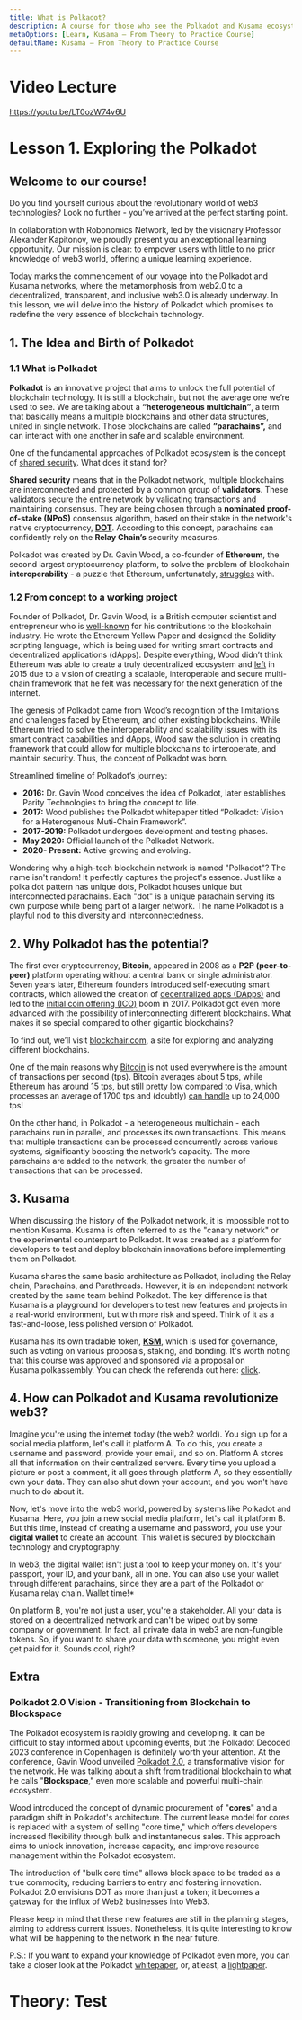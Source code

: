 ```yaml
---
title: What is Polkadot?
description: A course for those who see the Polkadot and Kusama ecosystem for the first time.
metaOptions: [Learn, Kusama — From Theory to Practice Course]
defaultName: Kusama — From Theory to Practice Course
---
```


# Video Lecture

https://youtu.be/LT0ozW74v6U

# Lesson 1. Exploring the Polkadot

## Welcome to our course!

Do you find yourself curious about the revolutionary world of web3 technologies? Look no further - you’ve arrived at the perfect starting point.

In collaboration with Robonomics Network, led by the visionary Professor Alexander Kapitonov, we proudly present you an exceptional learning opportunity. Our mission is clear: to empover users with little to no prior knowledge of web3 world, offering a unique learning experience.

Today marks the commencement of our voyage into the Polkadot and Kusama networks, where the metamorphosis from web2.0 to a decentralized, transparent, and inclusive web3.0 is already underway. In this lesson, we will delve into the history of Polkadot which promises to redefine the very essence of blockchain technology.

## 1. **The Idea and Birth of Polkadot**

### 1.1 What is Polkadot

**Polkadot** is an innovative project that aims to unlock the full potential of blockchain technology. It is still a blockchain, but not the average one we’re used to see. We are talking about a **“heterogeneous multichain”**, a term that basically means a multiple blockchains and other data structures, united in single network. Those blockchains are called **“parachains”,** and can interact with one another in safe and scalable environment.

One of the fundamental approaches of Polkadot ecosystem is the concept of [shared security](https://wiki.polkadot.network/docs/learn-parachains). What does it stand for?

**Shared security** means that in the Polkadot network, multiple blockchains are interconnected and protected by a common group of **validators**. These validators secure the entire network by validating transactions and maintaining consensus. They are being chosen through a **nominated proof-of-stake (NPoS)** consensus algorithm,  based on their stake in the network's native cryptocurrency, **[DOT](https://coinmarketcap.com/currencies/polkadot-new/)**. According to this concept, parachains can confidently rely on the **Relay Chain’s** security measures.

Polkadot was created by Dr. Gavin Wood, a co-founder of **Ethereum**, the second largest cryptocurrency platform, to solve the problem of blockchain **interoperability** - a puzzle that Ethereum, unfortunately, [struggles](https://blocking.net/12864/conversation-boca-founder-gavin-wood-i-dont-want-people-to-be-slaves-to-tokens/) with.

### 1.2 From concept to a working project

Founder of Polkadot, Dr. Gavin Wood, is a British computer scientist and entrepreneur who is [well-known](https://www.bitstamp.net/learn/people-profiles/gavin-wood/) for his contributions to the blockchain industry. He wrote the Ethereum Yellow Paper and designed the Solidity scripting language, which is being used for writing smart contracts and decentralized applications (dApps). Despite everything, Wood didn’t think Ethereum was able to create a truly decentralized ecosystem and [left](https://www.protocol.com/fintech/polkadot-ethereum-gavin-wood) in 2015 due to a vision of creating a scalable, interoperable and secure multi-chain framework that he felt was necessary for the next generation of the internet.

The genesis of Polkadot came from Wood’s recognition of the limitations and challenges faced by Ethereum, and other existing blockchains. While Ethereum tried to solve the interoperability and scalability issues with its smart contract capabilities and dApps, Wood saw the solution in creating framework that could allow for multiple blockchains to interoperate, and maintain security. Thus, the concept of Polkadot was born.

Streamlined timeline of Polkadot’s journey:

- **2016:** Dr. Gavin Wood conceives the idea of Polkadot, later establishes Parity Technologies to bring the concept to life.
- **2017:** Wood publishes the Polkadot whitepaper titled “Polkadot: Vision for a Heterogenous Muti-Chain Framework”.
- **2017-2019:** Polkadot undergoes development and testing phases.
- **May 2020:** Official launch of the Polkadot Network.
- **2020- Present:** Active growing and evolving.

<robo-academy-note type="note" title="Interesting fact">
Wondering why a high-tech blockchain network is named "Polkadot"? The name isn't random! It perfectly captures the project's essence. Just like a polka dot pattern has unique dots, Polkadot houses unique but interconnected parachains. Each "dot" is a unique parachain serving its own purpose while being part of a larger network. The name Polkadot is a playful nod to this diversity and interconnectedness.
</robo-academy-note> 

## 2. Why Polkadot has the potential?

The first ever cryptocurrency, **Bitcoin**, appeared in 2008 as a **P2P (peer-to-peer)** platform operating without a central bank or single administrator. Seven years later, Ethereum founders introduced self-executing smart contracts, which allowed the creation of [decentralized apps (DApps)](https://academy.binance.com/en/articles/what-are-decentralized-applications-dapps) and led to the [initial coin offering (ICO)](https://academy.binance.com/en/articles/what-is-an-ico) boom in 2017. Polkadot got even more advanced with the possibility of interconnecting different blockchains. What makes it so special compared to other gigantic blockchains?

To find out, we’ll visit [blockchair.com](https://blockchair.com/), a site for exploring and analyzing different blockchains.

One of the main reasons why [Bitcoin](https://blockchair.com/bitcoin) is not used everywhere is the amount of transactions per second (tps). Bitcoin averages about 5 tps, while [Ethereum](https://blockchair.com/ethereum) has around 15 tps, but still pretty low compared to Visa, which processes an average of 1700 tps and (doubtly) [can handle](https://www.researchgate.net/figure/BITCOIN-AND-ETHEREUM-VS-VISA-AND-PAYPAL-TRANSACTIONS-PER-SECOND_tbl2_330585021) up to 24,000 tps!

On the other hand, in Polkadot - a heterogeneous multichain - each parachains run in parallel, and processes its own transactions. This means that multiple transactions can be processed concurrently across various systems, significantly boosting the network’s capacity. The more parachains are added to the network, the greater the number of transactions that can be processed.

## 3. Kusama

When discussing the history of the Polkadot network, it is impossible not to mention Kusama. Kusama is often referred to as the "canary network" or the experimental counterpart to Polkadot. It was created as a platform for developers to test and deploy blockchain innovations before implementing them on Polkadot.

Kusama shares the same basic architecture as Polkadot, including the Relay chain, Parachains, and Parathreads. However, it is an independent network created by the same team behind Polkadot. The key difference is that Kusama is a playground for developers to test new features and projects in a real-world environment, but with more risk and speed. Think of it as a fast-and-loose, less polished version of Polkadot.

Kusama has its own tradable token, **[KSM](https://coinmarketcap.com/currencies/kusama/)**, which is used for governance, such as voting on various proposals, staking, and bonding. It's worth noting that this course was approved and sponsored via a proposal on Kusama.polkassembly. You can check the referenda out here: [click](https://kusama.polkassembly.io/referenda/150).

## 4. How can Polkadot and Kusama revolutionize web3?

Imagine you're using the internet today (the web2 world). You sign up for a social media platform, let's call it platform A. To do this, you create a username and password, provide your email, and so on. Platform A stores all that information on their centralized servers. Every time you upload a picture or post a comment, it all goes through platform A, so they essentially own your data. They can also shut down your account, and you won't have much to do about it.

Now, let's move into the web3 world, powered by systems like Polkadot and Kusama. Here, you join a new social media platform, let's call it platform B. But this time, instead of creating a username and password, you use your **digital wallet** to create an account. This wallet is secured by blockchain technology and cryptography.

<robo-academy-note type="note">
In web3, the digital wallet isn't just a tool to keep your money on. It's your passport, your ID, and your bank, all in one. You can also use your wallet through different parachains, since they are a part of the Polkadot or Kusama relay chain. Wallet time!*
</robo-academy-note>

On platform B, you're not just a user, you're a stakeholder. All your data is stored on a decentralized network and can't be wiped out by some company or government. In fact, all private data in web3 are non-fungible tokens. So, if you want to share your data with someone, you might even get paid for it. Sounds cool, right?

## Extra

### **Polkadot 2.0 Vision - Transitioning from Blockchain to Blockspace**

The Polkadot ecosystem is rapidly growing and developing. It can be difficult to stay informed about upcoming events, but the Polkadot Decoded 2023 conference in Copenhagen is definitely worth your attention. At the conference, Gavin Wood unveiled [Polkadot 2.0](https://polkadotters.medium.com/gavin-wood-unveils-the-next-era-of-polkadot-at-decoded-2023-transitioning-from-blockchain-to-4610774fd741), a transformative vision for the network. He was talking about a shift from traditional blockchain to what he calls "**Blockspace**," even more scalable and powerful multi-chain ecosystem.

Wood introduced the concept of dynamic procurement of "**cores**" and a paradigm shift in Polkadot's architecture. The current lease model for cores is replaced with a system of selling "core time," which offers developers increased flexibility through bulk and instantaneous sales. This approach aims to unlock innovation, increase capacity, and improve resource management within the Polkadot ecosystem.

The introduction of "bulk core time" allows block space to be traded as a true commodity, reducing barriers to entry and fostering innovation. Polkadot 2.0 envisions DOT as more than just a token; it becomes a gateway for the influx of Web2 businesses into Web3.

Please keep in mind that these new features are still in the planning stages, aiming to address current issues. Nonetheless, it is quite interesting to know what will be happening to the network in the near future.

P.S.: If you want to expand your knowledge of Polkadot even more, you can take a closer look at the Polkadot [whitepaper](https://polkadot.network/whitepaper/), or, atleast, a [lightpaper](https://polkadot.network/whitepaper/).

# Theory: Test

<QuizBlock 
quizUrl="https://faas-fra1-afec6ce7.doserverless.co/api/v1/web/fn-18e93402-1ffe-47e8-be1d-e28a6ac871f1/default/Quiz"
quizId="question1.1"
/>  

<QuizBlock 
quizUrl="https://faas-fra1-afec6ce7.doserverless.co/api/v1/web/fn-18e93402-1ffe-47e8-be1d-e28a6ac871f1/default/Quiz"
quizId="question1.2"
/>

<QuizBlock 
quizUrl="https://faas-fra1-afec6ce7.doserverless.co/api/v1/web/fn-18e93402-1ffe-47e8-be1d-e28a6ac871f1/default/Quiz"
quizId="question1.3"
/>


<FeedbackBlock 
formUrl="https://faas-fra1-afec6ce7.doserverless.co/api/v1/web/fn-18e93402-1ffe-47e8-be1d-e28a6ac871f1/default/Feedback"
lessonLabel="intro-to-polkadot"
/>